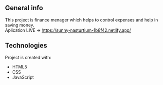 ## General info
This project is finance menager which helps to control expenses and help in saving money.<br />
Aplication LIVE -> <a href="https://sunny-nasturtium-1b8f42.netlify.app/" target="_blank">https://sunny-nasturtium-1b8f42.netlify.app/</a>


## Technologies
Project is created with:
* HTML5
* CSS
* JavaScript
